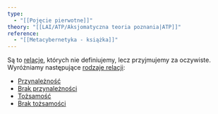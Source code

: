```yaml
---
type:
  - "[[Pojęcie pierwotne]]"
theory: "[[LAI/ATP/Aksjomatyczna teoria poznania|ATP]]"
reference:
  - "[[Metacybernetyka - książka]]"
---
```

Są to [relacje](Relacja.md), których nie definiujemy, lecz przyjmujemy za oczywiste. Wyróżniamy następujące [rodzaje relacji](Rodzaj%20relacji.md):
* [Przynależność](Przynależność.md)
* [Brak przynależności](Brak%20przynależności.md)
* [Tożsamość](Tożsamość.md)
* [Brak tożsamości](Brak%20tożsamości.md)